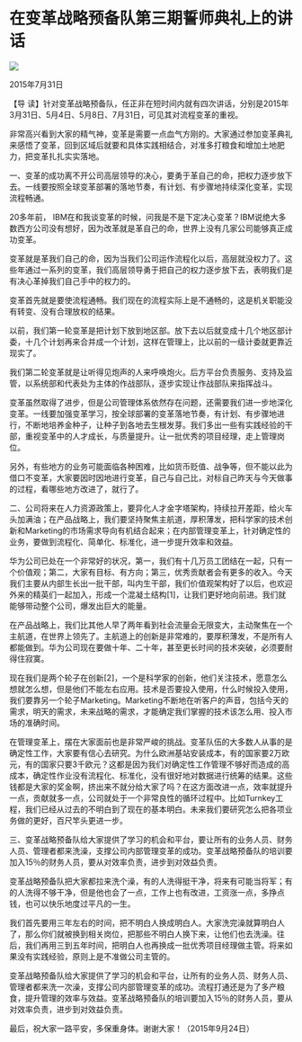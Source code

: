 # 在变革战略预备队第三期誓师典礼上的讲话
<img class="pv" src="https://api.visitor.plantree.me/visitor-badge/pv?namespace=plantree.me&key=renzhengfei-speeches/在变革战略预备队第三期誓师典礼上的讲话.md">



2015年7月31日



【导  读】针对变革战略预备队，任正非在短时间内就有四次讲话，分别是2015年3月31日、5月4日、5月8日、7月31日，可见其对流程变革的重视。



非常高兴看到大家的精气神，变革是需要一点血气方刚的。大家通过参加变革典礼来感悟了变革，回到区域后就要和具体实践相结合，对准多打粮食和增加土地肥力，把变革扎扎实实落地。

一、变革的成功离不开公司高层领导的决心，要勇于革自己的命，把权力逐步放下去。一线要按照全球变革部署的落地节奏，有计划、有步骤地持续深化变革，实现流程畅通。

20多年前， IBM在和我谈变革的时候，问我是不是下定决心变革？IBM说绝大多数西方公司没有想好，因为改革就是革自己的命，世界上没有几家公司能够真正成功变革。

变革就是革我们自己的命，因为当我们公司运作流程化以后，高层就没权力了。这些年通过一系列的变革，我们高层领导勇于把自己的权力逐步放下去，表明我们是有决心革掉我们自己手中的权力的。

变革首先就是要使流程通畅。我们现在的流程实际上是不通畅的，这是机关职能没有转变、没有合理放权的结果。

以前，我们第一轮变革是把计划下放到地区部。放下去以后就变成十几个地区部计委，十几个计划再来合并成一个计划，这样在管理上，比以前的一级计委就更靠近现实了。

我们第二轮变革就是让听得见炮声的人来呼唤炮火。后方平台负责服务、支持及监管，以系统部和代表处为主体的作战部队，逐步实现让作战部队来指挥战斗。

变革虽然取得了进步，但是公司管理体系依然存在问题，还需要我们进一步地深化变革。一线要加强变革学习，按全球部署的变革落地节奏，有计划、有步骤地进行，不断地培养金种子，让种子到各地去生根发芽。我们多出一些有实践经验的干部，重视变革中的人才成长，与质量提升。让一批优秀的项目经理，走上管理岗位。

另外，有些地方的业务可能面临各种困难，比如货币贬值、战争等，但不能以此为借口不变革，大家要因时因地进行变革，自己与自己比，对标自己昨天与今天做事的过程，看哪些地方改进了，就行了。

二、公司将来在人力资源政策上，要异化人才金字塔架构，持续拉开差距，给火车头加满油；在产品战略上，我们要坚持聚焦主航道，厚积薄发，把科学家的技术创新和Marketing的市场需求导向有机结合起来；在内部管理变革上，针对确定性的业务，要做到流程化、简单化、标准化，进一步提升效率和效益。

华为公司已处在一个非常好的状况，第一，我们有十几万员工团结在一起，只有一个价值观；第二，大家有目标、有方向；第三，优秀贡献者会有更多的收入。今天我们主要从内部生长出一批干部，叫内生干部，我们价值观架构好了以后，也欢迎外来的精英们一起加入，形成一个混凝土结构[1]，让我们更好地向前进。我们就能够带动整个公司，爆发出巨大的能量。

在产品战略上，我们比其他人早了两年看到社会流量会无限变大，主动聚焦在一个主航道，在世界上领先了。主航道上的创新是非常难的，要厚积薄发，不是所有人都能做到。华为公司现在要做十年、二十年，甚至更长时间的技术突破，必须要耐得住寂寞。

现在我们是两个轮子在创新[2]，一个是科学家的创新，他们关注技术，愿意怎么想就怎么想，但是他们不能左右应用。技术是否要投入使用，什么时候投入使用，我们要靠另一个轮子Marketing。Marketing不断地在听客户的声音，包括今天的需求，明天的需求，未来战略的需求，才能确定我们掌握的技术该怎么用、投入市场的准确时间。

在管理变革上，摆在大家面前也是非常严峻的挑战。变革队伍的大多数人从事的是确定性工作，大家要有信心去研究。为什么欧洲基站安装成本，有的国家要2万欧元，有的国家只要3千欧元？这都是因为我们对确定性工作管理不够好而造成的高成本，确定性作业没有流程化、标准化，没有很好地对数据进行统筹的结果。这些钱都是大家的奖金啊，挤出来不就分给大家了吗？在这方面改进一点，效率就提升一点，贡献就多一点，公司就处于一个非常良性的循环过程中。比如Turnkey工程，我们已经从过去的不明白到了现在的基本明白。未来我们要研究怎么把各项业务做的更好，百尺竿头更进一步。

三、变革战略预备队给大家提供了学习的机会和平台，要让所有的业务人员、财务人员、管理者都来洗澡，支撑公司内部管理变革的成功。变革战略预备队的培训要加入15％的财务人员，要从对效率负责，进步到对效益负责。

变革战略预备队把大家都拉来洗个澡，有的人洗得挺干净，将来有可能当将军；有的人洗得不够干净，但是他也会了一点，工作上也有改进，工资涨一点，多挣点钱，也可以快乐地度过平凡的一生。

我们首先要用三年左右的时间，把不明白人换成明白人。大家洗完澡就算明白人了，那么你们就被换到相关岗位，把那些不明白人换下来，让他们也去洗澡。往后，我们再用三到五年时间，把明白人也再换成一批优秀项目经理做主管。将来如果没有实践经验，原则上是不准做公司主管的。

变革战略预备队给大家提供了学习的机会和平台，让所有的业务人员、财务人员、管理者都来洗一次澡，支撑公司内部管理变革的成功。流程打通还是为了多产粮食，提升管理的效率与效益。变革战略预备队的培训要加入15％的财务人员，要从对效率负责，进步到对效益负责。

最后，祝大家一路平安，多保重身体。谢谢大家！（2015年9月24日）
